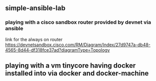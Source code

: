 ## simple-ansible-lab
### playing with a cisco sandbox router provided by devnet via ansible
link for the always on router https://devnetsandbox.cisco.com/RM/Diagram/Index/27d9747a-db48-4565-8d44-df318fce37ad?diagramType=Topology
## playing with a vm tinycore having docker installed into via docker and docker-machine 
